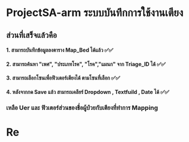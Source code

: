 # ProjectSA-arm ระบบบันทึกการใช้งานเตียง 

## ส่วนที่เสร็จแล้วคือ 
####  1. สามารถบันทึกข้อมูลลงตาราง Map_Bed ได้แล้ว ✅✅
####  2. สามารถค้นหา "เพศ", "ประเภทโรค", "โรค","แผนก" จาก Triage_ID ได้ ✅✅
####  3. สามารถเลือกโซนเพื่อฟิวเตอร์เตียงได้ ตามโซนที่เลือก ✅✅
####  4. หลังจากกด Save แล้ว สามารถเคลียร์ Dropdown , Textfuild , Date ได้ ✅✅


### เหลือ Uer และ ฟิวเตอร์ส่วนของชื่อผู้ป่วยกับเตียงที่ทำการ Mapping 


# Re
